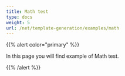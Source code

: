 ```yaml
---
title: Math test
type: docs
weight: 5
url: /net/template-generation/examples/math
---
```


{{% alert color="primary" %}} 

In this page you will find example of Math test.

{{% /alert %}}